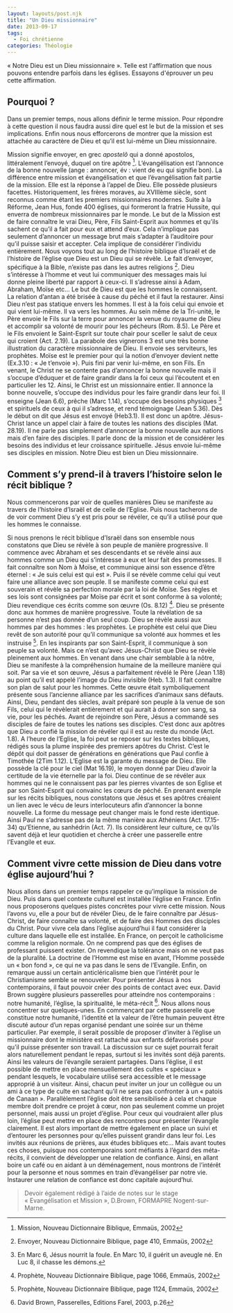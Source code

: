 ```yaml
---
layout: layouts/post.njk
title: "Un Dieu missionnaire"
date: 2013-09-17
tags:
  - Foi chrétienne
categories: Théologie
---
```


« Notre Dieu est un Dieu missionnaire ». Telle est l'affirmation que nous pouvons entendre parfois dans les églises.
Essayons d'éprouver un peu cette affirmation.

<!-- more -->

## Pourquoi ?

Dans un premier temps, nous allons définir le terme mission. Pour répondre à cette question il nous faudra aussi dire quel est le but de la mission et ses implications. Enfin nous nous efforcerons de montrer que la mission est attachée au caractère de Dieu et qu’il est lui-même un Dieu missionnaire.

Mission signifie envoyer, en grec *apostelô* qui a donné apostolos, littéralement l’envoyé,  duquel on tire apôtre [^1]. L’évangélisation est l’annonce de la bonne nouvelle (ange : annoncer, év : vient de eu qui signifie bon). La différence entre mission et évangélisation et que l’évangélisation fait partie de la mission. Elle est la réponse à l’appel de Dieu. Elle possède plusieurs facettes.
Historiquement, les frères moraves, au XVIIIème siècle, sont reconnus comme étant les premiers missionnaires modernes. Suite à la Réforme, Jean Hus, fonde 400 églises, qui formeront la fratrie Hussite, qui enverra de nombreux missionnaires par le monde.
Le but de la Mission est de faire connaître le vrai Dieu, Père, Fils Saint-Esprit aux hommes et qu’ils sachent ce qu’il a fait pour eux et attend d’eux. Cela n’implique pas seulement d’annoncer un message brut mais s’adapter à l’auditoire pour qu’il puisse saisir et accepter. Cela implique de considérer l’individu entièrement.
Nous voyons tout au long de l’histoire biblique d’Israël et de l’histoire de l’église que Dieu est un Dieu qui se révèle. Le fait d’envoyer, spécifique à la Bible, n’existe pas dans les autres religions [^2]. Dieu s’intéresse à l’homme et veut lui communiquer  des messages mais lui donne pleine liberté par rapport à ceux-ci. Il s’adresse ainsi à Adam, Abraham, Moïse etc... Le but de Dieu est que les hommes le connaissent. La relation d’antan a été brisée à cause du péché et il faut la restaurer. Ainsi  Dieu n’est pas statique envers les hommes. Il est à la fois celui qui envoie et qui vient lui-même. Il va vers les hommes. Au sein même de la Tri-unité, le Père envoie le Fils sur la terre pour annoncer la venue du royaume de Dieu et accomplir sa volonté de mourir pour les pécheurs (Rom. 8.5). Le Père et le Fils envoient le Saint-Esprit sur toute chair pour sceller le salut de ceux qui croient (Act. 2.19). La parabole des vignerons 3 est une très bonne illustration du caractère missionnaire de Dieu. Il envoie ses serviteurs, les prophètes. Moïse est le premier pour qui la notion d’envoyer devient nette (Ex.3.10 : « Je t’envoie »). Puis fini par venir lui-même, en son Fils.
En venant, le Christ ne se contente pas d’annoncer la bonne nouvelle mais il s’occupe d’éduquer et de faire grandir dans la foi ceux qui l’écoutent et en particulier les 12. Ainsi, le Christ est un missionnaire entier. Il annonce la bonne nouvelle, s’occupe des individus pour les faire grandir dans leur foi. Il enseigne (Jean 6.6), prêche (Marc 1.14), s’occupe des besoins physiques [^4] et spirituels de ceux à qui il s’adresse, et rend témoignage (Jean 5.36). Dès le début on dit que Jésus est envoyé (Heb3.1). Il est donc un apôtre.
Jésus-Christ lance un appel clair à faire de toutes les nations des disciples (Mat. 28.19). Il ne parle  pas simplement d’annoncer la bonne nouvelle aux nations mais d’en faire des disciples. Il parle donc  de la mission et de considérer les besoins des individus et leur croissance spirituelle. Jésus envoie lui-même ses disciples en mission. Notre Dieu est bien un Dieu missionnaire.

## Comment s’y prend-il à travers l’histoire selon le récit biblique ?

Nous commencerons par voir de quelles manières Dieu se manifeste au travers de l’histoire d’Israël et de celle de l’Eglise. Puis nous tacherons de de voir comment Dieu s’y est pris pour se révéler, ce qu’il a utilisé pour que les hommes le connaisse.

Si nous prenons le récit biblique d’Israël dans son ensemble nous constatons que Dieu se révèle à son peuple de manière progressive. Il commence avec Abraham et ses descendants et se révèle ainsi aux hommes comme un Dieu qui s’intéresse à eux et leur fait des promesses. Il fait connaître son Nom à Moïse, et communique ainsi son essence d’être éternel : « Je suis celui est qui est ». Puis il se révèle comme celui qui veut faire une alliance avec son peuple. Il se manifeste comme celui qui est souverain et révèle sa perfection morale par la loi de Moïse. Ses règles et ses lois sont consignées par Moïse par écrit et sont conforme à sa volonté; Dieu revendique ces écrits comme son œuvre (Os. 8.12) [^5]. Dieu se présente donc aux hommes de manière progressive. Toute la révélation de sa personne n’est pas donnée d’un seul coup.
Dieu se révèle aussi aux hommes par des hommes : les prophètes. Le prophète est celui que Dieu revêt de son autorité pour qu’il communique sa volonté aux hommes et les instruise [^6]. En les inspirants par son Saint-Esprit, il communique à son peuple sa volonté.
Mais ce n’est qu’avec Jésus-Christ que Dieu se révèle pleinement aux hommes. En venant dans une chair semblable à la nôtre, Dieu se manifeste à la compréhension humaine de la meilleure manière qui soit. Par sa vie et son œuvre, Jésus a parfaitement révélé le Père (Jean 1.18) au point qu’il est appelé l’image du Dieu invisible (Heb. 1.3). Il fait connaître son plan de salut pour les hommes. Cette œuvre était symboliquement présente sous l’ancienne alliance par les sacrifices d’animaux sans défauts. Ainsi, Dieu, pendant des siècles, avait préparé son peuple à la venue de son Fils, celui qui le révèlerait entièrement et qui aurait à donner son sang, sa vie, pour les péchés.
Avant de rejoindre son Père, Jésus a commandé ses disciples de faire de toutes les nations ses disciples. C’est donc aux apôtres que Dieu a confié la mission de révéler qui il est au reste du monde (Act. 1.8). A l’heure de l’Eglise, la foi peut se reposer sur les textes bibliques, rédigés sous la plume inspirée des premiers apôtres du Christ. C’est le dépôt qui doit passer de générations en générations que Paul confie à Timothée (2Tim 1.12). L’Eglise est la garante du message de Dieu. Elle possède la clé pour le ciel (Mat 16.19), le moyen donné par Dieu d’avoir la certitude de la vie éternelle par la foi. Dieu continue de se révéler aux hommes qui ne le connaissent pas par les pierres vivantes de son Eglise et par son Saint-Esprit qui convainc les cœurs de péché. En prenant exemple sur les récits bibliques, nous constatons que Jésus et ses apôtres créaient un lien avec le vécu de leurs interlocuteurs afin d’annoncer la bonne nouvelle. La forme du message peut changer mais le fond reste identique. Ainsi Paul ne s’adresse pas de la même manière aux Athéniens (Act. 17.15-34) qu’Etienne, au sanhédrin (Act. 7). Ils considèrent leur culture, ce qu’ils savent déjà et leur quotidien et cherche à créer une passerelle entre l’Evangile et eux.

## Comment vivre cette mission de Dieu dans votre église aujourd’hui ?

Nous allons dans un premier temps rappeler ce qu’implique la mission de Dieu. Puis dans quel contexte culturel est installée l’église en France. Enfin nous proposerons quelques pistes concrètes pour vivre cette mission.
Nous l’avons vu, elle a pour but de révéler Dieu, de le faire connaître par Jésus-Christ, de faire connaître sa volonté, et de faire des Hommes des disciples du Christ.
Pour vivre cela dans l’église aujourd’hui il faut considérer la culture dans laquelle elle est installée. En France, on perçoit le catholicisme comme la religion normale. On ne comprend pas que des églises de professant puissent exister. On revendique la tolérance mais on ne veut pas de la pluralité. La doctrine de l’Homme est mise en avant, l’Homme possède un « bon fond », ce qui ne va pas dans le sens de l’Evangile. Enfin, on remarque aussi un certain anticléricalisme bien que l’intérêt pour le Christianisme semble se renouveler.
Pour présenter Jésus à nos contemporains, il faut pouvoir créer des points de contact avec eux. David Brown suggère plusieurs passerelles pour atteindre nos contemporains : notre humanité, l’église, la spiritualité, le méta-récit [^7]. Nous allons nous concentrer sur quelques-unes.
En commençant par cette passerelle que constitue notre humanité, l’identité et la valeur de l’être humain peuvent être discuté autour d’un repas organisé pendant une soirée sur un thème particulier. Par exemple, il serait possible de proposer d’inviter à l’église un missionnaire dont le ministère est rattaché aux enfants défavorisés pour qu’il puisse présenter son travail. La discussion sur ce sujet pourrait ferait alors naturellement pendant le repas, surtout si les invités sont déjà parents. Ainsi les valeurs de l’évangile seraient partagées.
Dans l’église, il est possible de mettre en place mensuellement des cultes « spéciaux » pendant lesquels, le vocabulaire utilisé sera accessible et le message approprié à un visiteur. Ainsi, chacun peut inviter un jour un collègue ou un ami à ce type de culte en sachant qu’il ne sera pas confronter à un « patois de Canaan ». Parallèlement l’église doit être sensibilisée à cela et chaque membre doit prendre ce projet à cœur, non pas seulement comme un projet personnel, mais aussi un projet d’église. Pour ceux qui voudraient aller plus loin, l’église peut mettre en place des rencontres pour présenter l’évangile clairement. Il est alors important de mettre également en place un suivi et d’entourer les personnes pour qu’elles puissent grandir dans leur foi. Les invités aux réunions de prières, aux études bibliques etc...
Mais avant toutes ces choses, puisque nos contemporains sont méfiants à l’égard des méta-récits, il convient de développer une relation de confiance. Ainsi, en allant boire un café ou en aidant à un déménagement, nous montrons de l’intérêt pour la personne et nous sommes en train d’évangéliser par notre vie. Instaurer une relation de confiance est donc capitale aujourd’hui.



[^1]:	Mission, Nouveau Dictionnaire Biblique, Emmaüs, 2002
[^2]:	Envoyer, Nouveau Dictionnaire Biblique, page 410, Emmaüs, 2002
[^3]:	Mathieu 21.33-43
[^4]:	En Marc 6, Jésus nourrit la foule. En Marc 10, il guérit un aveugle né. En Luc 8, il chasse les démons.
[^5]:	Prophète, Nouveau Dictionnaire Biblique, page 1066, Emmaüs, 2002
[^6]:	Prophète, Nouveau Dictionnaire Biblique, page 1124, Emmaüs, 2002
[^7]:	David Brown, Passerelles, Editions Farel, 2003, p.26


>Devoir également rédigé à l’aide de notes sur le stage « Evangélisation et Mission », D.Brown, FORMAPRE Nogent-sur-Marne.
